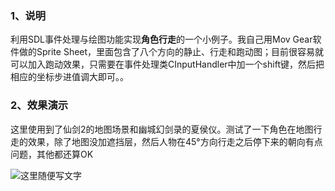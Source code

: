 ### 1、说明
利用SDL事件处理与绘图功能实现**角色行走**的一个小例子。我自己用Mov Gear软件做的Sprite Sheet，里面包含了八个方向的静止、行走和跑动图；目前很容易就可以加入跑动效果，只需要在事件处理类CInputHandler中加一个shift键，然后把相应的坐标步进值调大即可。。
 
### 2、效果演示
这里使用到了仙剑2的地图场景和幽城幻剑录的夏侯仪。测试了一下角色在地图行走的效果，除了地图没加遮挡层，然后人物在45°方向行走之后停下来的朝向有点问题，其他都还算OK

![这里随便写文字](https://github.com/clw5180/SDL2.0-Tour-of-Game-Development/blob/master/Chapter3_code/screenshot.png)  
  

